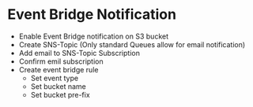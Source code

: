 
# Event Bridge Notification
- Enable Event Bridge notification on S3 bucket
- Create SNS-Topic (Only standard Queues allow for email notification)
- Add email to SNS-Topic Subscription
- Confirm emil subscription
- Create event bridge rule
    - Set event type
    - Set bucket name
    - Set bucket pre-fix